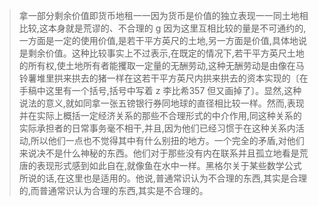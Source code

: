 > 拿一部分剩余价值即货币地租一一因为货币是价值的独立表现一一同土地相比较,这本身就是荒谬的、不合理的 g 因为这里互相比较的量是不可通约的,一方面是一定的使用价值,是若干平方英尺的土地,另一方面是价值,具体地说是剩余价值。这种比较事实上不过表示,在既定的情况下,若干平方英尺土地的所有权,使土地所有者能攫取一定量的无酬劳动,这种无酬劳动是由像在马铃薯堆里拱来拱去的猪一样在这若干平方英尺内拱来拱去的资本实现的〔在手稿中这里有一个括号,括号中写着 z 李比希357 但又画掉了〕。显然,这种说法的意义,就如同拿一张五镑银行券同地球的直径相比较一样。然而,表现并在实际上概括一定经济关系的那些不合理形式的中介作用,同这种关系的实际承担者的日常事务毫不相干,并且,因为他们已经习惯于在这种关系内活动,所以他们一点也不觉得其中有什么别扭的地方。一个完全的矛盾,对他们来说决不是什么神秘的东西。他们对于那些没有内在联系并且孤立地看是荒唐的表现形式感到如此自在,就像鱼在水中一样。黑格尔关于某些数学公式所说的话,在这里也是适用的。他说,普通常识认为不合理的东西,其实是合理的,而普通常识认为合理的东西,其实是不合理的。

